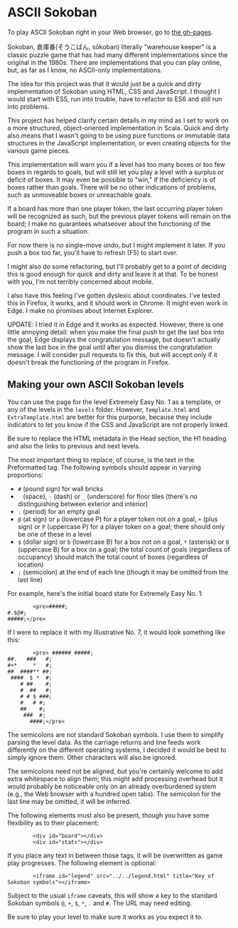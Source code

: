 # ASCII Sokoban

To play ASCII Sokoban right in your Web browser, go to [the gh-pages](https://alonso-del-arte.github.io/sokoban-ascii/index.html).

Sokoban, 倉庫番(そうこばん, sōkoban) literally "warehouse keeper" is a classic puzzle game that has had many different implementations since the original in the 1980s. There are implementations that you can play online, but, as far as I know, no ASCII-only implementations.

The idea for this project was that it would just be a quick and dirty implementation of Sokoban using HTML, CSS and JavaScript. I thought I would start with ES5, run into trouble, have to refactor to ES6 and still run into problems.

This project has helped clarify certain details in my mind as I set to work on a more structured, object-oriented implementation in Scala. Quick and dirty also means that I wasn't going to be using pure functions or immutable data structures in the JavaScript implementation, or even creating objects for the various game pieces.

This implementation will warn you if a level has too many boxes or too few boxes in regards to goals, but will still let you play a level with a surplus or deficit of boxes. It may even be possible to "win," if the deficiency is of boxes rather than goals. There will be no other indications of problems, such as unmoveable boxes or unreachable goals.

If a board has more than one player token, the last occurring player token will be recognized as such, but the previous player tokens will remain on the board; I make no guarantees whatseover about the functioning of the program in such a situation.

For now there is no single-move undo, but I might implement it later. If you push a box too far, you'll have to refresh (F5) to start over.

I might also do some refactoring, but I'll probably get to a point of deciding this is good enough for quick and dirty and leave it at that. To be honest with you, I'm not terribly concerned about mobile.

I also have this feeling I've gotten dyslexic about coordinates. I've tested this in Firefox, it works, and it should work in Chrome. It might even work in Edge. I make no promises about Internet Explorer.

UPDATE: I tried it in Edge and it works as expected. However, there is one little annoying detail: when you make the final push to get the last box into the goal, Edge displays the congratulation message, but doesn't actually show the last box in the goal until after you dismiss the congratulation message. I will consider pull requests to fix this, but will accept only if it doesn't break the functioning of the program in Firefox.

## Making your own ASCII Sokoban levels

You can use the page for the level Extremely Easy No. 1 as a template, or any of the levels in the `levels` folder. However, `Template.html` and `ExtraTemplate.html` are better for this purporse, because they include indicators to let you know if the CSS and JavaScript are not properly linked.

Be sure to replace the HTML metadata in the Head section, the H1 heading and also the links to previous and next levels.

The most important thing to replace, of course, is the text in the Preformatted tag. The following symbols should appear in varying proportions:

- `#` (pound sign) for wall bricks
- ` ` (space), `-` (dash) or `_` (underscore) for floor tiles (there's no distinguishing between exterior and interior)
- `.` (period) for an empty goal
- `@` (at sign) or `p` (lowercase P) for a player token not on a goal, `+` (plus sign) or `P` (uppercase P) for a player token on a goal; there should only be one of these in a level
- `$` (dollar sign) or `b` (lowercase B) for a box not on a goal, `*` (asterisk) or `B` (uppercase B) for a box on a goal; the total count of goals (regardless of occupancy) should match the total count of boxes (regardless of location)
- `;` (semicolon) at the end of each line (though it may be omitted from the last line)

For example, here's the initial board state for Extremely Easy No. 1:

```
        <pre>#####;
#.$@#;
#####;</pre>
```

If I were to replace it with my Illustrative No. 7, it would look something like this:

```
        <pre> ###### #####;
##.   ###   #;
#+*     *   #;
##  ####** ##;
 ####  $ *  #;
    # ##    #;
    #  ##   #;
    # # $ ###;
    #   # #;
    ##    #;
     ###  #;
       ####;</pre>
```

The semicolons are not standard Sokoban symbols. I use them to simplify parsing the level data. As the carriage returns and line feeds work differently on the different operating systems, I decided it would be best to simply ignore them. Other characters will also be ignored.

The semicolons need not be aligned, but you're certainly welcome to add extra whitespace to align them; this might add processing overhead but it would probably be noticeable only on an already overburdened system (e.g., the Web browser with a hundred open tabs). The semicolon for the last line may be omitted, it will be inferred.

The following elements must also be present, though you have some flexibility as to their placement:

```
        <div id="board"></div>
        <div id="stats"></div>
```

If you place any text in between those tags, it will be overwritten as game play progresses. The following element is optional:

```
        <iframe id="legend" src="../../legend.html" title="Key of Sokoban symbols"></iframe>
```

Subject to the usual `iframe` caveats, this will show a key to the standard Sokoban symbols `@`, `+`, `$`, `*`, `.` and `#`. The URL may need editing.

Be sure to play your level to make sure it works as you expect it to.
